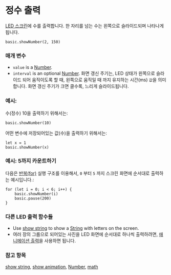 # 정수 출력

[LED 스크린](/device/screen)에 수를 출력합니다. 한 자리를 넘는 수는 왼쪽으로 슬라이드되며 나타나게 됩니다.

```sig
basic.showNumber(2, 150)
```

### 매개 변수

* `value` is a [Number](/reference/types/number).
* `interval` is an optional [Number](/reference/types/number). 화면 갱신 주기는, LED 상태가 왼쪽으로 슬라이드 되어 움직이도록 할 때, 왼쪽으로 움직일 때 까지 유지하는 시간(ms) `값`을 의미합니다. 화면 갱신 주기가 크면 클수록, 느리게 슬라이드됩니다.

### 예시:

수(정수) 10을 출력하기 위해서는:

```blocks
basic.showNumber(10)
```

어떤 변수에 저장되어있는 값(수)을 출력하기 위해서는:

```blocks
let x = 1
basic.showNumber(x)
```

### 예시: 5까지 카운트하기

다음은 [반복(for)](/blocks/loops/for) 실행 구조를 이용해서, `0` 부터 `5` 까지 스크린 화면에 순서대로 출력하는 예시입니다.:

```blocks
for (let i = 0; i < 6; i++) {
    basic.showNumber(i)
    basic.pause(200)
}
```

### 다른 LED 출력 함수들

* Use [show string](/reference/basic/show-string) to show a [String](/reference/types/string) with letters on the screen.
* 여러 장의 그룹으로 되어있는 사진을 LED 화면에 순서대로 하나씩 출력하려면, [애니메이션 출력](/reference/basic/show-animation)을 사용하면 됩니다.

### 참고 항목

[show string](/reference/basic/show-string), [show animation](/reference/basic/show-animation), [Number](/reference/types/number), [math](/blocks/math)